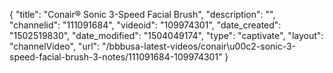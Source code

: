 {
    "title": "Conair&reg; Sonic 3-Speed Facial Brush",
    "description": "",
    "channelid": "111091684",
    "videoid": "109974301",
    "date_created": "1502519830",
    "date_modified": "1504049174",
    "type": "captivate",
    "layout": "channelVideo",
    "url": "\/bbbusa-latest-videos\/conair\u00c2-sonic-3-speed-facial-brush-3-notes\/111091684-109974301"
}